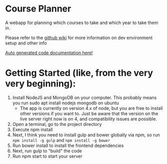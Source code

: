 Course Planner
=============

A webapp for planning which courses to take and which year to take them in.

Please refer to the <a href="https://github.com/rit-sse/CoursePlanner-/wiki" target="_blank">github wiki</a> for more information on dev environment setup and other info

<a href="https://rit-sse.github.io/CoursePlanner-/docs/gen/index.html" target="_blank">Auto generated code documentation here!</a>


# Getting Started (like, from the very very beginning):
1. Install NodeJS and MongoDB on your computer. This probably means you run sudo apt install nodejs mongodb on ubuntu
    * The app is currently on version 4.x of node, but you are free to install other versions if you want to. Just be aware that the version on the live server right now is on 4, and compatibility issues are possible. 
2. Open a terminal, go to the project directory
3. Execute npm install
4. Next, I think you need to install gulp and bower globally via npm, so run `npm install -g gulp` and `npm install -g bower`
5. Run bower install to install the frontend dependencies
6. Next, run gulp to "build" the code
7. Run npm start to start your server





